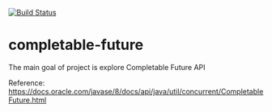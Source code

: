 [![Build Status](https://travis-ci.com/PolomskiBartlomiej/completable-future.svg?token=PwyvjePQ7aiAX51hSYLE&branch=master)](https://travis-ci.com/PolomskiBartlomiej/completable-future)

# completable-future
The main goal of project is explore Completable Future API

Reference: https://docs.oracle.com/javase/8/docs/api/java/util/concurrent/CompletableFuture.html
